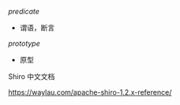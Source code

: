 
*predicate*
- 谓语，断言

*prototype*
- 原型



Shiro 中文文档

https://waylau.com/apache-shiro-1.2.x-reference/




